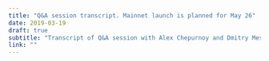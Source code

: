 ```yaml
---
title: "Q&A session transcript. Mainnet launch is planned for May 26"
date: 2019-03-19
draft: true
subtitle: "Transcript of Q&A session with Alex Chepurnoy and Dmitry Meshkov"
link: ""
---
```

